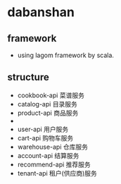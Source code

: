 # dabanshan

## framework

* using lagom framework by scala.

## structure

* cookbook-api 菜谱服务
* catalog-api 目录服务
* product-api 商品服务
*
* user-api 用户服务
* cart-api 购物车服务
* warehouse-api 仓库服务
* account-api 结算服务
* recommend-api 推荐服务
* tenant-api 租户(供应商)服务
